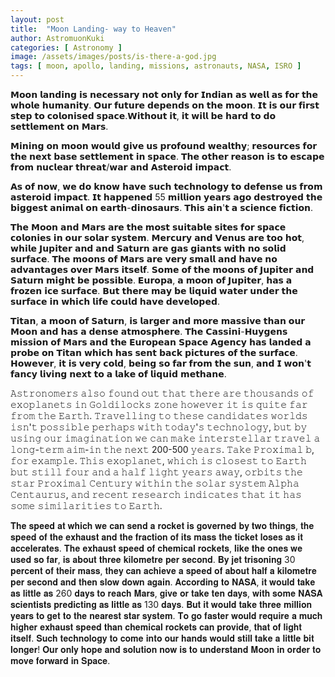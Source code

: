 ```yaml
---
layout: post
title:  "Moon Landing- way to Heaven"
author: AstromuonKuki
categories: [ Astronomy ]
image: /assets/images/posts/is-there-a-god.jpg
tags: [ moon, apollo, landing, missions, astronauts, NASA, ISRO ]
---
```


𝗠𝗼𝗼𝗻 𝗹𝗮𝗻𝗱𝗶𝗻𝗴 𝗶𝘀 𝗻𝗲𝗰𝗲𝘀𝘀𝗮𝗿𝘆 𝗻𝗼𝘁 𝗼𝗻𝗹𝘆 𝗳𝗼𝗿 𝗜𝗻𝗱𝗶𝗮𝗻 𝗮𝘀 𝘄𝗲𝗹𝗹 𝗮𝘀 𝗳𝗼𝗿 𝘁𝗵𝗲 𝘄𝗵𝗼𝗹𝗲 𝗵𝘂𝗺𝗮𝗻𝗶𝘁𝘆. 𝗢𝘂𝗿 𝗳𝘂𝘁𝘂𝗿𝗲 𝗱𝗲𝗽𝗲𝗻𝗱𝘀 𝗼𝗻 𝘁𝗵𝗲 𝗺𝗼𝗼𝗻. 𝗜𝘁 𝗶𝘀 𝗼𝘂𝗿 𝗳𝗶𝗿𝘀𝘁 𝘀𝘁𝗲𝗽 𝘁𝗼 𝗰𝗼𝗹𝗼𝗻𝗶𝘀𝗲𝗱 𝘀𝗽𝗮𝗰𝗲.𝗪𝗶𝘁𝗵𝗼𝘂𝘁 𝗶𝘁, 𝗶𝘁 𝘄𝗶𝗹𝗹 𝗯𝗲 𝗵𝗮𝗿𝗱 𝘁𝗼 𝗱𝗼 𝘀𝗲𝘁𝘁𝗹𝗲𝗺𝗲𝗻𝘁 𝗼𝗻 𝗠𝗮𝗿𝘀.

𝗠𝗶𝗻𝗶𝗻𝗴 𝗼𝗻 𝗺𝗼𝗼𝗻 𝘄𝗼𝘂𝗹𝗱 𝗴𝗶𝘃𝗲 𝘂𝘀 𝗽𝗿𝗼𝗳𝗼𝘂𝗻𝗱 𝘄𝗲𝗮𝗹𝘁𝗵𝘆; 𝗿𝗲𝘀𝗼𝘂𝗿𝗰𝗲𝘀 𝗳𝗼𝗿 𝘁𝗵𝗲 𝗻𝗲𝘅𝘁 𝗯𝗮𝘀𝗲 𝘀𝗲𝘁𝘁𝗹𝗲𝗺𝗲𝗻𝘁 𝗶𝗻 𝘀𝗽𝗮𝗰𝗲. 𝗧𝗵𝗲 𝗼𝘁𝗵𝗲𝗿 𝗿𝗲𝗮𝘀𝗼𝗻 𝗶𝘀 𝘁𝗼 𝗲𝘀𝗰𝗮𝗽𝗲 𝗳𝗿𝗼𝗺 𝗻𝘂𝗰𝗹𝗲𝗮𝗿 𝘁𝗵𝗿𝗲𝗮𝘁/𝘄𝗮𝗿 𝗮𝗻𝗱 𝗔𝘀𝘁𝗲𝗿𝗼𝗶𝗱 𝗶𝗺𝗽𝗮𝗰𝘁.

𝗔𝘀 𝗼𝗳 𝗻𝗼𝘄, 𝘄𝗲 𝗱𝗼 𝗸𝗻𝗼𝘄 𝗵𝗮𝘃𝗲 𝘀𝘂𝗰𝗵 𝘁𝗲𝗰𝗵𝗻𝗼𝗹𝗼𝗴𝘆 𝘁𝗼 𝗱𝗲𝗳𝗲𝗻𝘀𝗲 𝘂𝘀 𝗳𝗿𝗼𝗺 𝗮𝘀𝘁𝗲𝗿𝗼𝗶𝗱 𝗶𝗺𝗽𝗮𝗰𝘁. 𝗜𝘁 𝗵𝗮𝗽𝗽𝗲𝗻𝗲𝗱 55 𝗺𝗶𝗹𝗹𝗶𝗼𝗻 𝘆𝗲𝗮𝗿𝘀 𝗮𝗴𝗼 𝗱𝗲𝘀𝘁𝗿𝗼𝘆𝗲𝗱 𝘁𝗵𝗲 𝗯𝗶𝗴𝗴𝗲𝘀𝘁 𝗮𝗻𝗶𝗺𝗮𝗹 𝗼𝗻 𝗲𝗮𝗿𝘁𝗵-𝗱𝗶𝗻𝗼𝘀𝗮𝘂𝗿𝘀. 𝗧𝗵𝗶𝘀 𝗮𝗶𝗻'𝘁 𝗮 𝘀𝗰𝗶𝗲𝗻𝗰𝗲 𝗳𝗶𝗰𝘁𝗶𝗼𝗻.

𝗧𝗵𝗲 𝗠𝗼𝗼𝗻 𝗮𝗻𝗱 𝗠𝗮𝗿𝘀 𝗮𝗿𝗲 𝘁𝗵𝗲 𝗺𝗼𝘀𝘁 𝘀𝘂𝗶𝘁𝗮𝗯𝗹𝗲 𝘀𝗶𝘁𝗲𝘀 𝗳𝗼𝗿 𝘀𝗽𝗮𝗰𝗲 𝗰𝗼𝗹𝗼𝗻𝗶𝗲𝘀 𝗶𝗻 𝗼𝘂𝗿 𝘀𝗼𝗹𝗮𝗿 𝘀𝘆𝘀𝘁𝗲𝗺. 𝗠𝗲𝗿𝗰𝘂𝗿𝘆 𝗮𝗻𝗱 𝗩𝗲𝗻𝘂𝘀 𝗮𝗿𝗲 𝘁𝗼𝗼 𝗵𝗼𝘁, 𝘄𝗵𝗶𝗹𝗲 𝗝𝘂𝗽𝗶𝘁𝗲𝗿 𝗮𝗻𝗱 𝗮𝗻𝗱 𝗦𝗮𝘁𝘂𝗿𝗻 𝗮𝗿𝗲 𝗴𝗮𝘀 𝗴𝗶𝗮𝗻𝘁𝘀 𝘄𝗶𝘁𝗵 𝗻𝗼 𝘀𝗼𝗹𝗶𝗱 𝘀𝘂𝗿𝗳𝗮𝗰𝗲. 𝗧𝗵𝗲 𝗺𝗼𝗼𝗻𝘀 𝗼𝗳 𝗠𝗮𝗿𝘀 𝗮𝗿𝗲 𝘃𝗲𝗿𝘆 𝘀𝗺𝗮𝗹𝗹 𝗮𝗻𝗱 𝗵𝗮𝘃𝗲 𝗻𝗼 𝗮𝗱𝘃𝗮𝗻𝘁𝗮𝗴𝗲𝘀 𝗼𝘃𝗲𝗿 𝗠𝗮𝗿𝘀 𝗶𝘁𝘀𝗲𝗹𝗳. 𝗦𝗼𝗺𝗲 𝗼𝗳 𝘁𝗵𝗲 𝗺𝗼𝗼𝗻𝘀 𝗼𝗳 𝗝𝘂𝗽𝗶𝘁𝗲𝗿 𝗮𝗻𝗱 𝗦𝗮𝘁𝘂𝗿𝗻 𝗺𝗶𝗴𝗵𝘁 𝗯𝗲 𝗽𝗼𝘀𝘀𝗶𝗯𝗹𝗲. 𝗘𝘂𝗿𝗼𝗽𝗮, 𝗮 𝗺𝗼𝗼𝗻 𝗼𝗳 𝗝𝘂𝗽𝗶𝘁𝗲𝗿, 𝗵𝗮𝘀 𝗮 𝗳𝗿𝗼𝘇𝗲𝗻 𝗶𝗰𝗲 𝘀𝘂𝗿𝗳𝗮𝗰𝗲. 𝗕𝘂𝘁 𝘁𝗵𝗲𝗿𝗲 𝗺𝗮𝘆 𝗯𝗲 𝗹𝗶𝗾𝘂𝗶𝗱 𝘄𝗮𝘁𝗲𝗿 𝘂𝗻𝗱𝗲𝗿 𝘁𝗵𝗲 𝘀𝘂𝗿𝗳𝗮𝗰𝗲 𝗶𝗻 𝘄𝗵𝗶𝗰𝗵 𝗹𝗶𝗳𝗲 𝗰𝗼𝘂𝗹𝗱 𝗵𝗮𝘃𝗲 𝗱𝗲𝘃𝗲𝗹𝗼𝗽𝗲𝗱.

𝗧𝗶𝘁𝗮𝗻, 𝗮 𝗺𝗼𝗼𝗻 𝗼𝗳 𝗦𝗮𝘁𝘂𝗿𝗻, 𝗶𝘀 𝗹𝗮𝗿𝗴𝗲𝗿 𝗮𝗻𝗱 𝗺𝗼𝗿𝗲 𝗺𝗮𝘀𝘀𝗶𝘃𝗲 𝘁𝗵𝗮𝗻 𝗼𝘂𝗿 𝗠𝗼𝗼𝗻 𝗮𝗻𝗱 𝗵𝗮𝘀 𝗮 𝗱𝗲𝗻𝘀𝗲 𝗮𝘁𝗺𝗼𝘀𝗽𝗵𝗲𝗿𝗲. 𝗧𝗵𝗲 𝗖𝗮𝘀𝘀𝗶𝗻𝗶-𝗛𝘂𝘆𝗴𝗲𝗻𝘀 𝗺𝗶𝘀𝘀𝗶𝗼𝗻 𝗼𝗳 𝗠𝗮𝗿𝘀 𝗮𝗻𝗱 𝘁𝗵𝗲 𝗘𝘂𝗿𝗼𝗽𝗲𝗮𝗻 𝗦𝗽𝗮𝗰𝗲 𝗔𝗴𝗲𝗻𝗰𝘆 𝗵𝗮𝘀 𝗹𝗮𝗻𝗱𝗲𝗱 𝗮 𝗽𝗿𝗼𝗯𝗲 𝗼𝗻 𝗧𝗶𝘁𝗮𝗻 𝘄𝗵𝗶𝗰𝗵 𝗵𝗮𝘀 𝘀𝗲𝗻𝘁 𝗯𝗮𝗰𝗸 𝗽𝗶𝗰𝘁𝘂𝗿𝗲𝘀 𝗼𝗳 𝘁𝗵𝗲 𝘀𝘂𝗿𝗳𝗮𝗰𝗲. 𝗛𝗼𝘄𝗲𝘃𝗲𝗿, 𝗶𝘁 𝗶𝘀 𝘃𝗲𝗿𝘆 𝗰𝗼𝗹𝗱, 𝗯𝗲𝗶𝗻𝗴 𝘀𝗼 𝗳𝗮𝗿 𝗳𝗿𝗼𝗺 𝘁𝗵𝗲 𝘀𝘂𝗻, 𝗮𝗻𝗱 𝗜 𝘄𝗼𝗻'𝘁 𝗳𝗮𝗻𝗰𝘆 𝗹𝗶𝘃𝗶𝗻𝗴 𝗻𝗲𝘅𝘁 𝘁𝗼 𝗮 𝗹𝗮𝗸𝗲 𝗼𝗳 𝗹𝗶𝗾𝘂𝗶𝗱 𝗺𝗲𝘁𝗵𝗮𝗻𝗲.

𝙰𝚜𝚝𝚛𝚘𝚗𝚘𝚖𝚎𝚛𝚜 𝚊𝚕𝚜𝚘 𝚏𝚘𝚞𝚗𝚍 𝚘𝚞𝚝 𝚝𝚑𝚊𝚝 𝚝𝚑𝚎𝚛𝚎 𝚊𝚛𝚎 𝚝𝚑𝚘𝚞𝚜𝚊𝚗𝚍𝚜 𝚘𝚏 𝚎𝚡𝚘𝚙𝚕𝚊𝚗𝚎𝚝𝚜 𝚒𝚗 𝙶𝚘𝚕𝚍𝚒𝚕𝚘𝚌𝚔𝚜 𝚣𝚘𝚗𝚎 𝚑𝚘𝚠𝚎𝚟𝚎𝚛 𝚒𝚝 𝚒𝚜 𝚚𝚞𝚒𝚝𝚎 𝚏𝚊𝚛 𝚏𝚛𝚘𝚖 𝚝𝚑𝚎 𝙴𝚊𝚛𝚝𝚑. 𝚃𝚛𝚊𝚟𝚎𝚕𝚕𝚒𝚗𝚐 𝚝𝚘 𝚝𝚑𝚎𝚜𝚎 𝚌𝚊𝚗𝚍𝚒𝚍𝚊𝚝𝚎𝚜 𝚠𝚘𝚛𝚕𝚍𝚜 𝚒𝚜𝚗'𝚝 𝚙𝚘𝚜𝚜𝚒𝚋𝚕𝚎 𝚙𝚎𝚛𝚑𝚊𝚙𝚜 𝚠𝚒𝚝𝚑 𝚝𝚘𝚍𝚊𝚢'𝚜 𝚝𝚎𝚌𝚑𝚗𝚘𝚕𝚘𝚐𝚢, 𝚋𝚞𝚝 𝚋𝚢 𝚞𝚜𝚒𝚗𝚐 𝚘𝚞𝚛 𝚒𝚖𝚊𝚐𝚒𝚗𝚊𝚝𝚒𝚘𝚗 𝚠𝚎 𝚌𝚊𝚗 𝚖𝚊𝚔𝚎 𝚒𝚗𝚝𝚎𝚛𝚜𝚝𝚎𝚕𝚕𝚊𝚛 𝚝𝚛𝚊𝚟𝚎𝚕 𝚊 𝚕𝚘𝚗𝚐-𝚝𝚎𝚛𝚖 𝚊𝚒𝚖-𝚒𝚗 𝚝𝚑𝚎 𝚗𝚎𝚡𝚝 200-500 𝚢𝚎𝚊𝚛𝚜. 𝚃𝚊𝚔𝚎 𝙿𝚛𝚘𝚡𝚒𝚖𝚊𝚕 𝚋, 𝚏𝚘𝚛 𝚎𝚡𝚊𝚖𝚙𝚕𝚎. 𝚃𝚑𝚒𝚜 𝚎𝚡𝚘𝚙𝚕𝚊𝚗𝚎𝚝, 𝚠𝚑𝚒𝚌𝚑 𝚒𝚜 𝚌𝚕𝚘𝚜𝚎𝚜𝚝 𝚝𝚘 𝙴𝚊𝚛𝚝𝚑 𝚋𝚞𝚝 𝚜𝚝𝚒𝚕𝚕 𝚏𝚘𝚞𝚛 𝚊𝚗𝚍 𝚊 𝚑𝚊𝚕𝚏 𝚕𝚒𝚐𝚑𝚝 𝚢𝚎𝚊𝚛𝚜 𝚊𝚠𝚊𝚢, 𝚘𝚛𝚋𝚒𝚝𝚜 𝚝𝚑𝚎 𝚜𝚝𝚊𝚛 𝙿𝚛𝚘𝚡𝚒𝚖𝚊𝚕 𝙲𝚎𝚗𝚝𝚞𝚛𝚢 𝚠𝚒𝚝𝚑𝚒𝚗 𝚝𝚑𝚎 𝚜𝚘𝚕𝚊𝚛 𝚜𝚢𝚜𝚝𝚎𝚖 𝙰𝚕𝚙𝚑𝚊 𝙲𝚎𝚗𝚝𝚊𝚞𝚛𝚞𝚜, 𝚊𝚗𝚍 𝚛𝚎𝚌𝚎𝚗𝚝 𝚛𝚎𝚜𝚎𝚊𝚛𝚌𝚑 𝚒𝚗𝚍𝚒𝚌𝚊𝚝𝚎𝚜 𝚝𝚑𝚊𝚝 𝚒𝚝 𝚑𝚊𝚜 𝚜𝚘𝚖𝚎 𝚜𝚒𝚖𝚒𝚕𝚊𝚛𝚒𝚝𝚒𝚎𝚜 𝚝𝚘 𝙴𝚊𝚛𝚝𝚑.

𝐓𝐡𝐞 𝐬𝐩𝐞𝐞𝐝 𝐚𝐭 𝐰𝐡𝐢𝐜𝐡 𝐰𝐞 𝐜𝐚𝐧 𝐬𝐞𝐧𝐝 𝐚 𝐫𝐨𝐜𝐤𝐞𝐭 𝐢𝐬 𝐠𝐨𝐯𝐞𝐫𝐧𝐞𝐝 𝐛𝐲 𝐭𝐰𝐨 𝐭𝐡𝐢𝐧𝐠𝐬, 𝐭𝐡𝐞 𝐬𝐩𝐞𝐞𝐝 𝐨𝐟 𝐭𝐡𝐞 𝐞𝐱𝐡𝐚𝐮𝐬𝐭 𝐚𝐧𝐝 𝐭𝐡𝐞 𝐟𝐫𝐚𝐜𝐭𝐢𝐨𝐧 𝐨𝐟 𝐢𝐭𝐬 𝐦𝐚𝐬𝐬 𝐭𝐡𝐞 𝐭𝐢𝐜𝐤𝐞𝐭 𝐥𝐨𝐬𝐞𝐬 𝐚𝐬 𝐢𝐭 𝐚𝐜𝐜𝐞𝐥𝐞𝐫𝐚𝐭𝐞𝐬. 𝐓𝐡𝐞 𝐞𝐱𝐡𝐚𝐮𝐬𝐭 𝐬𝐩𝐞𝐞𝐝 𝐨𝐟 𝐜𝐡𝐞𝐦𝐢𝐜𝐚𝐥 𝐫𝐨𝐜𝐤𝐞𝐭𝐬, 𝐥𝐢𝐤𝐞 𝐭𝐡𝐞 𝐨𝐧𝐞𝐬 𝐰𝐞 𝐮𝐬𝐞𝐝 𝐬𝐨 𝐟𝐚𝐫, 𝐢𝐬 𝐚𝐛𝐨𝐮𝐭 𝐭𝐡𝐫𝐞𝐞 𝐤𝐢𝐥𝐨𝐦𝐞𝐭𝐫𝐞 𝐩𝐞𝐫 𝐬𝐞𝐜𝐨𝐧𝐝. 𝐁𝐲 𝐣𝐞𝐭 𝐭𝐫𝐢𝐬𝐨𝐧𝐢𝐧𝐠 30 𝐩𝐞𝐫𝐜𝐞𝐧𝐭 𝐨𝐟 𝐭𝐡𝐞𝐢𝐫 𝐦𝐚𝐬𝐬, 𝐭𝐡𝐞𝐲 𝐜𝐚𝐧 𝐚𝐜𝐡𝐢𝐞𝐯𝐞 𝐚 𝐬𝐩𝐞𝐞𝐝 𝐨𝐟 𝐚𝐛𝐨𝐮𝐭 𝐡𝐚𝐥𝐟 𝐚 𝐤𝐢𝐥𝐨𝐦𝐞𝐭𝐫𝐞 𝐩𝐞𝐫 𝐬𝐞𝐜𝐨𝐧𝐝 𝐚𝐧𝐝 𝐭𝐡𝐞𝐧 𝐬𝐥𝐨𝐰 𝐝𝐨𝐰𝐧 𝐚𝐠𝐚𝐢𝐧. 𝐀𝐜𝐜𝐨𝐫𝐝𝐢𝐧𝐠 𝐭𝐨 𝐍𝐀𝐒𝐀, 𝐢𝐭 𝐰𝐨𝐮𝐥𝐝 𝐭𝐚𝐤𝐞 𝐚𝐬 𝐥𝐢𝐭𝐭𝐥𝐞 𝐚𝐬 260 𝐝𝐚𝐲𝐬 𝐭𝐨 𝐫𝐞𝐚𝐜𝐡 𝐌𝐚𝐫𝐬, 𝐠𝐢𝐯𝐞 𝐨𝐫 𝐭𝐚𝐤𝐞 𝐭𝐞𝐧 𝐝𝐚𝐲𝐬, 𝐰𝐢𝐭𝐡 𝐬𝐨𝐦𝐞 𝐍𝐀𝐒𝐀 𝐬𝐜𝐢𝐞𝐧𝐭𝐢𝐬𝐭𝐬 𝐩𝐫𝐞𝐝𝐢𝐜𝐭𝐢𝐧𝐠 𝐚𝐬 𝐥𝐢𝐭𝐭𝐥𝐞 𝐚𝐬 130 𝐝𝐚𝐲𝐬. 𝐁𝐮𝐭 𝐢𝐭 𝐰𝐨𝐮𝐥𝐝 𝐭𝐚𝐤𝐞 𝐭𝐡𝐫𝐞𝐞 𝐦𝐢𝐥𝐥𝐢𝐨𝐧 𝐲𝐞𝐚𝐫𝐬 𝐭𝐨 𝐠𝐞𝐭 𝐭𝐨 𝐭𝐡𝐞 𝐧𝐞𝐚𝐫𝐞𝐬𝐭 𝐬𝐭𝐚𝐫 𝐬𝐲𝐬𝐭𝐞𝐦. 𝐓𝐨 𝐠𝐨 𝐟𝐚𝐬𝐭𝐞𝐫 𝐰𝐨𝐮𝐥𝐝 𝐫𝐞𝐪𝐮𝐢𝐫𝐞 𝐚 𝐦𝐮𝐜𝐡 𝐡𝐢𝐠𝐡𝐞𝐫 𝐞𝐱𝐡𝐚𝐮𝐬𝐭 𝐬𝐩𝐞𝐞𝐝 𝐭𝐡𝐚𝐧 𝐜𝐡𝐞𝐦𝐢𝐜𝐚𝐥 𝐫𝐨𝐜𝐤𝐞𝐭𝐬 𝐜𝐚𝐧 𝐩𝐫𝐨𝐯𝐢𝐝𝐞, 𝐭𝐡𝐚𝐭 𝐨𝐟 𝐥𝐢𝐠𝐡𝐭 𝐢𝐭𝐬𝐞𝐥𝐟. 𝐒𝐮𝐜𝐡 𝐭𝐞𝐜𝐡𝐧𝐨𝐥𝐨𝐠𝐲 𝐭𝐨 𝐜𝐨𝐦𝐞 𝐢𝐧𝐭𝐨 𝐨𝐮𝐫 𝐡𝐚𝐧𝐝𝐬 𝐰𝐨𝐮𝐥𝐝 𝐬𝐭𝐢𝐥𝐥 𝐭𝐚𝐤𝐞 𝐚 𝐥𝐢𝐭𝐭𝐥𝐞 𝐛𝐢𝐭 𝐥𝐨𝐧𝐠𝐞𝐫! 𝐎𝐮𝐫 𝐨𝐧𝐥𝐲 𝐡𝐨𝐩𝐞 𝐚𝐧𝐝 𝐬𝐨𝐥𝐮𝐭𝐢𝐨𝐧 𝐧𝐨𝐰 𝐢𝐬 𝐭𝐨 𝐮𝐧𝐝𝐞𝐫𝐬𝐭𝐚𝐧𝐝 𝐌𝐨𝐨𝐧 𝐢𝐧 𝐨𝐫𝐝𝐞𝐫 𝐭𝐨 𝐦𝐨𝐯𝐞 𝐟𝐨𝐫𝐰𝐚𝐫𝐝 𝐢𝐧 𝐒𝐩𝐚𝐜𝐞.

